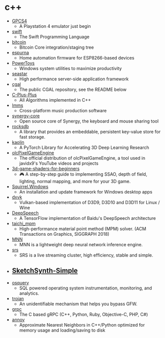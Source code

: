 # c++
- [GPCS4](https://github.com/Inori/GPCS4)
  - A Playstation 4 emulator just begin
- [swift](https://github.com/apple/swift)
  - The Swift Programming Language
- [bitcoin](https://github.com/bitcoin/bitcoin)
  - Bitcoin Core integration/staging tree
- [espurna](https://github.com/xoseperez/espurna)
  - Home automation firmware for ESP8266-based devices
- [PowerToys](https://github.com/microsoft/PowerToys)
  - Windows system utilities to maximize productivity
- [seastar](https://github.com/scylladb/seastar)
  - High performance server-side application framework
- [cgal](https://github.com/CGAL/cgal)
  - The public CGAL repository, see the README below
- [C-Plus-Plus](https://github.com/TheAlgorithms/C-Plus-Plus)
  - All Algorithms implemented in C++
- [lmms](https://github.com/LMMS/lmms)
  - Cross-platform music production software
- [synergy-core](https://github.com/symless/synergy-core)
  - Open source core of Synergy, the keyboard and mouse sharing tool
- [rocksdb](https://github.com/facebook/rocksdb)
  - A library that provides an embeddable, persistent key-value store for fast storage.
- [kaolin](https://github.com/NVIDIAGameWorks/kaolin)
  - A PyTorch Library for Accelerating 3D Deep Learning Research
- [olcPixelGameEngine](https://github.com/OneLoneCoder/olcPixelGameEngine)
  - The official distribution of olcPixelGameEngine, a tool used in javidx9's YouTube videos and projects
- [3d-game-shaders-for-beginners](https://github.com/lettier/3d-game-shaders-for-beginners)
  - 🎮 A step-by-step guide to implementing SSAO, depth of field, lighting, normal mapping, and more for your 3D game.
- [Squirrel.Windows](https://github.com/Squirrel/Squirrel.Windows)
  - An installation and update framework for Windows desktop apps
- [dxvk](https://github.com/doitsujin/dxvk)
  - Vulkan-based implementation of D3D9, D3D10 and D3D11 for Linux / Wine
- [DeepSpeech](https://github.com/mozilla/DeepSpeech)
  - A TensorFlow implementation of Baidu's DeepSpeech architecture
- [taichi_mpm](https://github.com/yuanming-hu/taichi_mpm)
  - High-performance material point method (MPM) solver. (ACM Transactions on Graphics, SIGGRAPH 2018)
- [MNN](https://github.com/alibaba/MNN)
  - MNN is a lightweight deep neural network inference engine.
- [srs](https://github.com/ossrs/srs)
  - SRS is a live streaming cluster, high efficiency, stable and simple.
- [SketchSynth-Simple](https://github.com/jeonghopark/SketchSynth-Simple)
  - 
- [osquery](https://github.com/osquery/osquery)
  - SQL powered operating system instrumentation, monitoring, and analytics.
- [trojan](https://github.com/trojan-gfw/trojan)
  - An unidentifiable mechanism that helps you bypass GFW.
- [grpc](https://github.com/grpc/grpc)
  - The C based gRPC (C++, Python, Ruby, Objective-C, PHP, C#)
- [annoy](https://github.com/spotify/annoy)
  - Approximate Nearest Neighbors in C++/Python optimized for memory usage and loading/saving to disk
